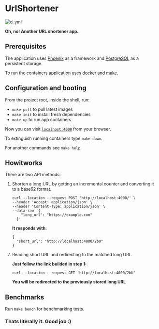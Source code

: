 # UrlShortener

![ci.yml][link-ci]

**Oh, no! Another URL shortener app.**

## Prerequisites

The application uses [Phoenix][link-phx] as a framework and [PostgreSQL][link-pgsql] as a persistent storage.

To run the containers application uses [docker][link-docker] and [make][link-make].

## Configuration and booting

From the project root, inside the shell, run:

- `make pull` to pull latest images
- `make init` to install fresh dependencies
- `make up` to run app containers

Now you can visit [`localhost:4000`](http://localhost:4000) from your browser.

To extinguish running containers type `make down`.

For another commands see `make help`.

## Howitworks

There are two API methods:

1. Shorten a long URL by getting an incremental counter and converting it to a base62 format.

   ```
   curl --location --request POST 'http://localhost:4000/' \
   --header 'Accept: application/json' \
   --header 'Content-Type: application/json' \
   --data-raw '{
       "long_url": "https://example.com"
     }'
   ```
   
   **It responds with:**
   
   ```
   {
     "short_url": "http://localhost:4000/2bU"
   }
   ```

2. Reading short URL and redirecting to the matched long URL.

   **Just follow the link builded in step 1:**

   ```
   curl --location --request GET 'http://localhost:4000/2bU'
   ```

   **You will be redirected to the previously stored long URL**

## Benchmarks

Run `make bench` for benchmarking tests.

### Thats literally it. Good job :)

[link-ci]: https://github.com/shirokovnv/url_shortener/actions/workflows/ci.yml/badge.svg
[link-phx]: https://www.phoenixframework.org/
[link-pgsql]: https://www.postgresql.org/
[link-docker]: https://www.docker.com/
[link-make]: https://www.gnu.org/software/make/manual/make.html
